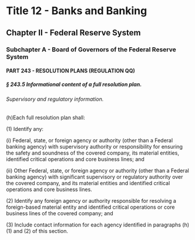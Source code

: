
# Title 12 - Banks and Banking
## Chapter II - Federal Reserve System
### Subchapter A - Board of Governors of the Federal Reserve System
#### PART 243 - RESOLUTION PLANS (REGULATION QQ)
##### § 243.5 Informational content of a full resolution plan.
###### Supervisory and regulatory information.

(h)Each full resolution plan shall:

(1) Identify any:

(i) Federal, state, or foreign agency or authority (other than a Federal banking agency) with supervisory authority or responsibility for ensuring the safety and soundness of the covered company, its material entities, identified critical operations and core business lines; and

(ii) Other Federal, state, or foreign agency or authority (other than a Federal banking agency) with significant supervisory or regulatory authority over the covered company, and its material entities and identified critical operations and core business lines.

(2) Identify any foreign agency or authority responsible for resolving a foreign-based material entity and identified critical operations or core business lines of the covered company; and

(3) Include contact information for each agency identified in paragraphs (h)(1) and (2) of this section.

